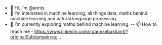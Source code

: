 - 👋 Hi, I’m @annts
- 👀 I’m interested in machine learning, all things data, maths behind machine learning and natural language processing.
- 🌱 I’m currently exploring maths behind machine learning.
-- 📫 How to reach me - https://www.linkedin.com/in/annsebastian1/?originalSubdomain=au...

<!---
annts/annts is a ✨ special ✨ repository because its `README.md` (this file) appears on your GitHub profile.
You can click the Preview link to take a look at your changes.
--->
